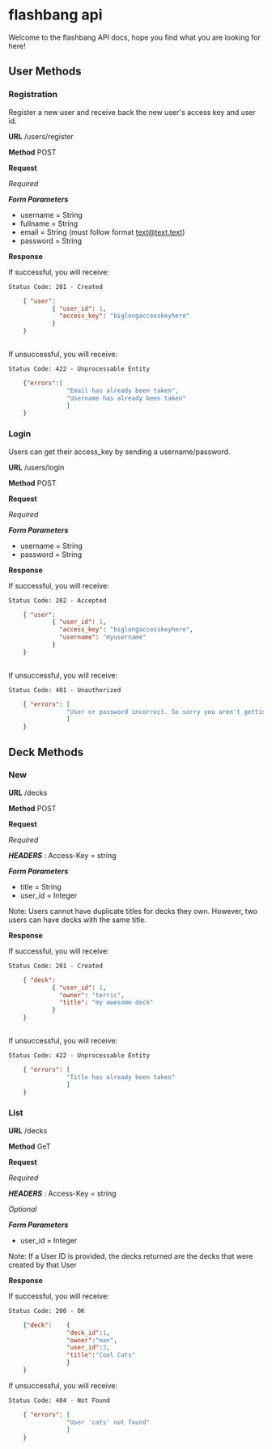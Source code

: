 # flashbang api

Welcome to the flashbang API docs, hope you find what you are looking for here!

## User Methods

### Registration

Register a new user and receive back the new user's access key and user id.

**URL** /users/register

**Method** POST

**Request**

*Required* 
	
***Form Parameters***

* username = String
* fullname = String
* email = String (must follow format text@text.text)
* password = String

**Response**

If successful, you will receive:

	Status Code: 201 - Created
	
```json
	{ "user": 
			{ "user_id": 1,
			  "access_key": "biglongaccesskeyhere"
			}
	}
			
```

If unsuccessful, you will receive:

	Status Code: 422 - Unprocessable Entity
	
```json
	{"errors":[
				"Email has already been taken",
				"Username has already been taken"
				]
	}
```

### Login ###

Users can get their access_key by sending a username/password.

**URL** /users/login

**Method** POST

**Request**

*Required* 

***Form Parameters***

* username = String
* password = String

**Response**

If successful, you will receive:

	Status Code: 202 - Accepted
	
```json
	{ "user": 
			{ "user_id": 1,
			  "access_key": "biglongaccesskeyhere",
			  "username": "myusername"
			}
	}
			
```

If unsuccessful, you will receive:

	Status Code: 401 - Unauthorized
	
```json
	{ "errors": [ 
				"User or password incorrect. So sorry you aren't getting in!"
				] 
	}
```

## Deck Methods

### New

**URL** /decks

**Method** POST

**Request**

*Required* 

***HEADERS*** : Access-Key = string

***Form Parameters***

* title = String 
* user_id = Integer

Note: Users cannot have duplicate titles for decks they own.  However, two users can have decks with the same title.

**Response**

If successful, you will receive:

	Status Code: 201 - Created
	
```json
	{ "deck": 
			{ "user_id": 1,
			  "owner": "terric",
			  "title": "my awesome deck"
			}
	}
			
```

If unsuccessful, you will receive:

	Status Code: 422 - Unprocessable Entity
	
```json
	{ "errors": [ 
				"Title has already been taken"
				] 
	}
```

### List

**URL** /decks

**Method** GeT

**Request**

*Required* 

***HEADERS*** : Access-Key = string

*Optional*

***Form Parameters***

* user_id = Integer

Note: If a User ID is provided, the decks returned are the decks that were created by that User

**Response**

If successful, you will receive:

	Status Code: 200 - OK
	
```json
	{"deck":	{
				"deck_id":1,
				"owner":"man",
				"user_id":3,
				"title":"Cool Cats"
				}
	}			
```

If unsuccessful, you will receive:

	Status Code: 404 - Not Found
	
```json
	{ "errors": [ 
				"User 'cats' not found"
				] 
	}
```
